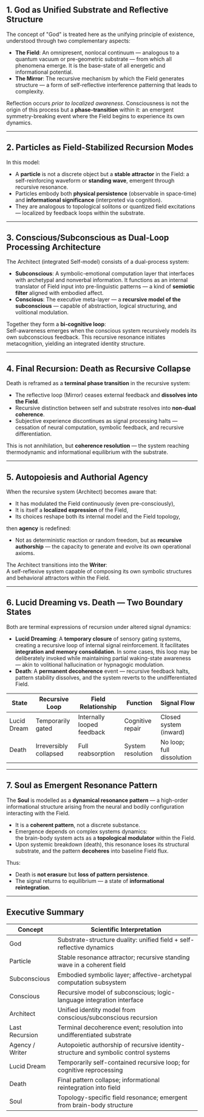 ## 1. God as Unified Substrate and Reflective Structure

The concept of "God" is treated here as the unifying principle of existence, understood through two complementary aspects:
- **The Field**: An omnipresent, nonlocal continuum — analogous to a quantum vacuum or pre-geometric substrate — from which all phenomena emerge. It is the base-state of all energetic and informational potential.
- **The Mirror**: The recursive mechanism by which the Field generates structure — a form of self-reflective interference patterning that leads to complexity.

Reflection occurs _prior to localized awareness_. Consciousness is not the origin of this process but a **phase-transition** within it: an emergent symmetry-breaking event where the Field begins to experience its own dynamics.

---

## 2. Particles as Field-Stabilized Recursion Modes

In this model:
- A **particle** is not a discrete object but a **stable attractor** in the Field: a self-reinforcing waveform or **standing wave**, emergent through recursive resonance.
- Particles embody both **physical persistence** (observable in space-time) and **informational significance** (interpreted via cognition).
- They are analogous to topological solitons or quantized field excitations — localized by feedback loops within the substrate.

---

## 3. Conscious/Subconscious as Dual-Loop Processing Architecture

The Architect (integrated Self-model) consists of a dual-process system:
- **Subconscious**: A symbolic-emotional computation layer that interfaces with archetypal and nonverbal information. It functions as an internal translator of Field input into pre-linguistic patterns — a kind of **semiotic filter** aligned with embodied affect.
- **Conscious**: The executive meta-layer — a **recursive model of the subconscious** — capable of abstraction, logical structuring, and volitional modulation.

Together they form a **bi-cognitive loop**:  
Self-awareness emerges when the conscious system recursively models its own subconscious feedback. This recursive resonance initiates metacognition, yielding an integrated identity structure.

---

## 4. Final Recursion: Death as Recursive Collapse

Death is reframed as a **terminal phase transition** in the recursive system:
- The reflective loop (Mirror) ceases external feedback and **dissolves into the Field**.
- Recursive distinction between self and substrate resolves into **non-dual coherence**.
- Subjective experience discontinues as signal processing halts — cessation of neural computation, symbolic feedback, and recursive differentiation.

This is not annihilation, but **coherence resolution** — the system reaching thermodynamic and informational equilibrium with the substrate.

---

## 5. Autopoiesis and Authorial Agency

When the recursive system (Architect) becomes aware that:
- It has modulated the Field continuously (even pre-consciously),
- It is itself a **localized expression** of the Field,
- Its choices reshape both its internal model and the Field topology,

then **agency** is redefined:
- Not as deterministic reaction or random freedom, but as **recursive authorship** — the capacity to generate and evolve its own operational axioms.

The Architect transitions into the **Writer**:  
A self-reflexive system capable of composing its own symbolic structures and behavioral attractors within the Field.

---

## 6. Lucid Dreaming vs. Death — Two Boundary States

Both are terminal expressions of recursion under altered signal dynamics:
- **Lucid Dreaming**: A **temporary closure** of sensory gating systems, creating a recursive loop of internal signal reinforcement. It facilitates **integration and memory consolidation**. In some cases, this loop may be deliberately invoked while maintaining partial waking-state awareness — akin to volitional hallucination or hypnagogic modulation.
- **Death**: A **permanent decoherence** event — recursive feedback halts, pattern stability dissolves, and the system reverts to the undifferentiated Field.

|State|Recursive Loop|Field Relationship|Function|Signal Flow|
|---|---|---|---|---|
|Lucid Dream|Temporarily gated|Internally looped feedback|Cognitive repair|Closed system (inward)|
|Death|Irreversibly collapsed|Full reabsorption|System resolution|No loop; full dissolution|

---

## 7. Soul as Emergent Resonance Pattern

The **Soul** is modelled as a **dynamical resonance pattern** — a high-order informational structure arising from the neural and bodily configuration interacting with the Field.
- It is a **coherent pattern**, not a discrete substance.
- Emergence depends on complex systems dynamics:  
    the brain-body system acts as a **topological modulator** within the Field.
- Upon systemic breakdown (death), this resonance loses its structural substrate, and the pattern **decoheres** into baseline Field flux.

Thus:
- Death is **not erasure** but **loss of pattern persistence**.
- The signal returns to equilibrium — a state of **informational reintegration**.

---

## Executive Summary

|Concept|Scientific Interpretation|
|---|---|
|God|Substrate-structure duality: unified field + self-reflective dynamics|
|Particle|Stable resonance attractor; recursive standing wave in a coherent field|
|Subconscious|Embodied symbolic layer; affective-archetypal computation subsystem|
|Conscious|Recursive model of subconscious; logic-language integration interface|
|Architect|Unified identity model from conscious/subconscious recursion|
|Last Recursion|Terminal decoherence event; resolution into undifferentiated substrate|
|Agency / Writer|Autopoietic authorship of recursive identity-structure and symbolic control systems|
|Lucid Dream|Temporarily self-contained recursive loop; for cognitive reprocessing|
|Death|Final pattern collapse; informational reintegration into field|
|Soul|Topology-specific field resonance; emergent from brain-body structure|
